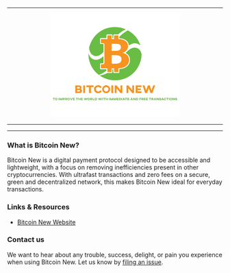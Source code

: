 <hr />
<div align="center">
    <img src="images/logo.svg" alt="Logo" width='300px' height='auto'/>
</div>
<hr />

---

### What is Bitcoin New?

Bitcoin New is a digital payment protocol designed to be accessible and lightweight, with a focus on removing inefficiencies present in other cryptocurrencies. With ultrafast transactions and zero fees on a secure, green and decentralized network, this makes Bitcoin New ideal for everyday transactions.

### Links & Resources

* [Bitcoin New Website](http://thebitcoinnew.com/)

### Contact us

We want to hear about any trouble, success, delight, or pain you experience when
using Bitcoin New. Let us know by [filing an issue](https://github.com/thebitcoinnew/btcnew-node/issues).
